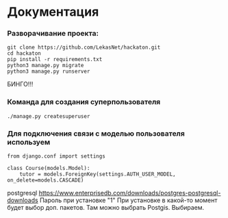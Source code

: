 # Документация #
### Разворачивание проекта: ###
```shell script
git clone https://github.com/LekasNet/hackaton.git
cd hackaton
pip install -r requirements.txt
python3 manage.py migrate
python3 manage.py runserver
```
БИНГО!!!

### Команда для создания суперпользователя ###
```
./manage.py createsuperuser 
```
### Для подключения связи с моделью пользователя используем ###
```
from django.conf import settings

class Course(models.Model):
    tutor = models.ForeignKey(settings.AUTH_USER_MODEL, on_delete=models.CASCADE)
```

postgresql https://www.enterprisedb.com/downloads/postgres-postgresql-downloads
Пароль при установке "1"
При установке в какой-то момент будет выбор доп. пакетов. Там можно выбрать Postgis. Выбираем.
